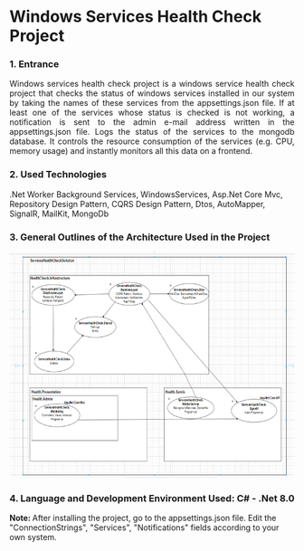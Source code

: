 <h1>Windows Services Health Check Project</h1>

<h3>1. Entrance</h3>

<p align="justify">Windows services health check project is a windows service health check project that checks the status of windows services installed in our system by taking the names of these services from the appsettings.json file. If at least one of the services whose status is checked is not working, a notification is sent to the admin e-mail address written in the appsettings.json file. Logs the status of the services to the mongodb database. It controls the resource consumption of the services (e.g. CPU, memory usage) and instantly monitors all this data on a frontend.</p>

<h3>2. Used Technologies</h3>
.Net Worker Background Services, WindowsServices, Asp.Net Core Mvc, Repository Design Pattern, CQRS Design Pattern, Dtos, AutoMapper, SignalR, MailKit, MongoDb

<h3>3. General Outlines of the Architecture Used in the Project</h3>

<img src="HealthCheck.Presentation/HealthCheck.Admin/ServicesHealthCheck.Monitoring/wwwroot/images/arhitecture3.PNG" height="400px" width="650px">

<h3>4. Language and Development Environment Used: C# - .Net 8.0</h3>

<b>Note: </b> After installing the project, go to the appsettings.json file. Edit the "ConnectionStrings", "Services", "Notifications" fields according to your own system.

